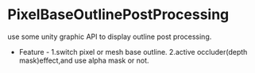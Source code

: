# PixelBaseOutlinePostProcessing
use some unity graphic API to display outline post processing.
- Feature - 
1.switch pixel or mesh base outline. 
2.active occluder(depth mask)effect,and use alpha mask or not.
